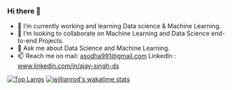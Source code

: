### Hi there 👋

<!--
**asodha991/asodha991** is a ✨ _special_ ✨ repository because its `README.md` (this file) appears on your GitHub profile.

-->

- 🔭 I’m currently working and learning Data science & Machine Learning.
- 👯 I’m looking to collaborate on Machine Learning and Data Science end-to-end Projects.
- 💬 Ask me about Data Science and Machine Learning.
- 📫 Reach me on mail: asodha991@gmail.com LinkedIn : www.linkedin.com/in/ajay-singh-ds

<!-- [![Top Langs](https://github-readme-stats.vercel.app/api/top-langs/?username=asodha991)](https://github.com/anuraghazra/github-readme-stats) -->
[![Top Langs](https://github-readme-stats.vercel.app/api/top-langs/?username=asodha991&layout=compact)](https://github.com/anuraghazra/github-readme-stats)
[![willianrod's wakatime stats](https://github-readme-stats.vercel.app/api/wakatime?username=asodha991)](https://github.com/anuraghazra/github-readme-stats)
